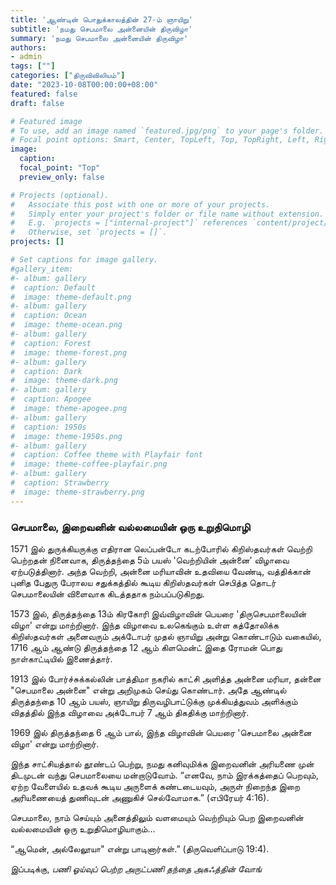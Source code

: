 ```yaml
---
title: 'ஆண்டின் பொதுக்காலத்தின் 27-ம் ஞாயிறு'
subtitle: 'நமது செபமாலை அன்னையின் திருவிழா'
summary: 'நமது செபமாலை அன்னையின் திருவிழா'
authors:
- admin
tags: [""]
categories: ["திருவிவிலியம்"]
date: "2023-10-08T00:00:00+08:00"
featured: false
draft: false

# Featured image
# To use, add an image named `featured.jpg/png` to your page's folder.
# Focal point options: Smart, Center, TopLeft, Top, TopRight, Left, Right, BottomLeft, Bottom, BottomRight
image:
  caption:
  focal_point: "Top"
  preview_only: false

# Projects (optional).
#   Associate this post with one or more of your projects.
#   Simply enter your project's folder or file name without extension.
#   E.g. `projects = ["internal-project"]` references `content/project/deep-learning/index.md`.
#   Otherwise, set `projects = []`.
projects: []

# Set captions for image gallery.
#gallery_item:
#- album: gallery
#  caption: Default
#  image: theme-default.png
#- album: gallery
#  caption: Ocean
#  image: theme-ocean.png
#- album: gallery
#  caption: Forest
#  image: theme-forest.png
#- album: gallery
#  caption: Dark
#  image: theme-dark.png
#- album: gallery
#  caption: Apogee
#  image: theme-apogee.png
#- album: gallery
#  caption: 1950s
#  image: theme-1950s.png
#- album: gallery
#  caption: Coffee theme with Playfair font
#  image: theme-coffee-playfair.png
#- album: gallery
#  caption: Strawberry
#  image: theme-strawberry.png
---
```

### செபமாலை, இறைவனின் வல்லமையின் ஒரு உறுதிமொழி

1571 இல் துருக்கியருக்கு எதிரான லெப்பன்டோ கடற்போரில் கிறிஸ்தவர்கள் வெற்றி பெற்றதன் நினைவாக, திருத்தந்தை 5ம் பயஸ் 'வெற்றியின் அன்னை' விழாவை ஏற்படுத்தினார். அந்த வெற்றி, அன்னை மரியாவின் உதவியை வேண்டி, வத்திக்கான் புனித பேதுரு பேராலய சதுக்கத்தில் கூடிய கிறிஸ்தவர்கள் செபித்த தொடர் செபமாலையின் விளைவாக கிடத்ததாக நம்பப்படுகிறது.

1573 இல், திருத்தந்தை 13ம் கிரகோரி இவ்விழாவின் பெயரை 'திருசெபமாலையின் விழா' என்று மாற்றினார். இந்த விழாவை உலகெங்கும் உள்ள கத்தோலிக்க கிறிஸ்தவர்கள் அனைவரும் அக்டோபர் முதல் ஞாயிறு அன்று கொண்டாடும் வகையில், 1716 ஆம் ஆண்டு திருத்தந்தை 12 ஆம் கிளமென்ட் இதை ரோமன் பொது நாள்காட்டியில் இணைத்தார்.

1913 இல் போர்ச்சுக்கல்லின் பாத்திமா நகரில் காட்சி அளித்த அன்னை மரியா, தன்னை "செபமாலை அன்னை" என்று அறிமுகம் செய்து கொண்டார். அதே ஆண்டில் திருத்தந்தை 10 ஆம் பயஸ், ஞாயிறு திருவழிபாட்டுக்கு முக்கியத்துவம் அளிக்கும் விதத்தில் இந்த விழாவை அக்டோபர் 7 ஆம் திகதிக்கு மாற்றினார்.

1969 இல் திருத்தந்தை 6 ஆம் பால், இந்த விழாவின் பெயரை 'செபமாலை அன்னை விழா' என்று மாற்றினார். 

இந்த சாட்சியத்தால் தூண்டப் பெற்று, நமது கனிவுமிக்க இறைவனின் அரியணை முன் திடமுடன் வந்து செபமாலையை மன்றாடுவோம். “எனவே, நாம் இரக்கத்தைப் பெறவும், ஏற்ற வேளையில் உதவக் கூடிய அருளைக் கண்டடையவும், அருள் நிறைந்த இறை அரியணையைத் துணிவுடன் அணுகிச் செல்வோமாக.” (எபிரேயர் 4:16).

செபமாலை, நாம் செய்யும் அனைத்திலும் வளமையும் வெற்றியும் பெற இறைவனின் வல்லமையின் ஒரு உறுதிமொழியாகும்...

“ஆமென், அல்லேலூயா" என்று பாடினார்கள்.” (திருவெளிப்பாடு 19:4).

இப்படிக்கு,
_பணி ஓய்வுப் பெற்ற அருட்பணி தந்தை அகஃத்தின் வோங்_
